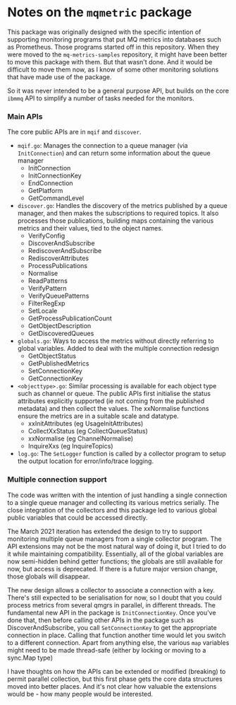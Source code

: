 # Notes on the `mqmetric` package

This package was originally designed with the specific intention of supporting monitoring
programs that put MQ metrics into databases such as Prometheus. Those programs started off in
this repository. When they were moved to the `mq-metrics-samples` repository, it might have been
better to move this package with them. But that wasn't done. And it would be difficult to move them
now, as I know of some other monitoring solutions that have made use of the package.

So it was never intended to be a general purpose API, but builds on the core `ibmmq` API to
simplify a number of tasks needed for the monitors.

### Main APIs
The core public APIs are in `mqif` and `discover`.

* `mqif.go`: Manages the connection to a queue manager (via `InitConnection`) and can
return some information about the queue manager
  * InitConnection
  * InitConnectionKey
  * EndConnection
  * GetPlatform
  * GetCommandLevel
* `discover.go`: Handles the discovery of the metrics published by a queue manager, and then makes the
subscriptions to required topics. It also processes those publications, building maps containing the
various metrics and their values, tied to the object names.
  * VerifyConfig
  * DiscoverAndSubscribe
  * RediscoverAndSubscribe
  * RediscoverAttributes
  * ProcessPublications
  * Normalise
  * ReadPatterns
  * VerifyPattern
  * VerifyQueuePatterns
  * FilterRegExp
  * SetLocale
  * GetProcessPublicationCount
  * GetObjectDescription
  * GetDiscoveredQueues
* `globals.go`: Ways to access the metrics without directly referring to global variables. Added to deal
with the multiple connection redesign
   * GetObjectStatus
   * GetPublishedMetrics
   * SetConnectionKey
   * GetConnectionKey
* `<objecttype>.go`: Similar processing is available for each object type such as channel or queue. The
public APIs first initialise the status attributes explicitly supported (ie not coming from the published metadata)
and then collect the values. The xxNormalise functions ensure the metrics are in a suitable scale and datatype.
  * xxInitAttributes (eg UsageInitAttributes)
  * CollectXxStatus (eg CollectQueueStatus)
  * xxNormalise (eg ChannelNormalise)
  * InquireXxs (eg InquireTopics)
* `log.go`: The `SetLogger` function is called by a collector program to setup the output location for
error/info/trace logging.

### Multiple connection support
The code was written with the intention of just handling a single connection to a single queue manager
and collecting its various metrics serially. The close integration of the collectors and this package led to
various global public variables that could be accessed directly.

The March 2021 iteration has extended the design to try to support
monitoring multiple queue managers from a single collector program. The API extensions may not be
the most natural way of doing it, but I tried to do it while maintaining compatibility. Essentially,
all of the global variables are now semi-hidden behind getter functions; the globals are still available
for now, but access is deprecated. If there is a future major version change, those globals will disappear.

The new design allows a collector to associate a connection with a key. There's still expected to be
serialisation for now, so I doubt that you could process metrics from several qmgrs in parallel, in different
threads. The fundamental new API in the package is `InitConnectionKey`. Once you've done that, then
before calling other APIs in the package such as DiscoverAndSubscribe, you call `SetConnectionKey` to get the
appropriate connection in place. Calling that function another time would let you switch to a
different connection. Apart from anything else, the various `map` variables might need to be made
thread-safe (either by locking or moving to a sync.Map type)

I have thoughts on how the APIs can be extended or modified (breaking) to permit parallel collection,
but this first phase gets the core data structures moved into better places. And it's not clear how valuable
the extensions would be - how many people would be interested.
